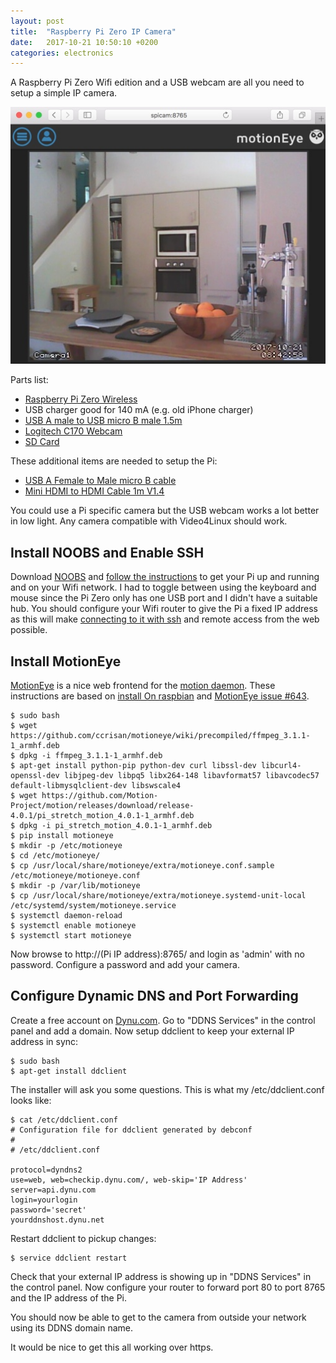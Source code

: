 ```yaml
---
layout: post
title:  "Raspberry Pi Zero IP Camera"
date:   2017-10-21 10:50:10 +0200
categories: electronics
---
```


A Raspberry Pi Zero Wifi edition and a USB webcam are all you need to setup a simple IP camera.

![Photo Frame](/img/ip_camera/motioneye.jpg)

Parts list:
 - [Raspberry Pi Zero Wireless](https://www.pishop.co.za/store/raspberry-pi-zero/raspberry-pi-zero-wireless)
 - USB charger good for 140 mA (e.g. old iPhone charger)
 - [USB A male to USB micro B male 1.5m](https://www.pishop.co.za/store/usb-a-male-to-usb-micro-b-male)
 - [Logitech C170 Webcam](https://www.takealot.com/logitech-c170-webcam/PLID41503598)
 - [SD Card](https://www.pishop.co.za/store/index.php?rt=product/product&product_id=455)

These additional items are needed to setup the Pi:
 - [USB A Female to Male micro B cable](https://www.pishop.co.za/store/universal-micro-usb-2-5-pin-usb-female-to-male-micro-usb-adapter)
 - [Mini HDMI to HDMI Cable 1m V1.4](https://www.pishop.co.za/store/mini-hdmi-to-hdmi-cable-1m-v14-zero)

You could use a Pi specific camera but the USB webcam works a lot better in low light. Any camera compatible with
Video4Linux should work.

## Install NOOBS and Enable SSH

Download [NOOBS](https://www.raspberrypi.org/downloads/noobs/) and 
[follow the instructions](https://www.raspberrypi.org/learning/software-guide/) to get your Pi up and running and
on your Wifi network. I had to toggle between using the keyboard and mouse since the Pi Zero only has one USB port 
and I didn't have a suitable hub. You should configure your Wifi router to give the Pi a fixed IP address as
this will make [connecting to it with ssh](https://www.raspberrypi.org/documentation/remote-access/ssh/) and
remote access from the web possible.

## Install MotionEye

[MotionEye](https://github.com/ccrisan/motioneye/wiki) is a nice web frontend for the 
[motion daemon](https://motion-project.github.io/). These instructions are based on 
[install On raspbian](https://github.com/ccrisan/motioneye/wiki/Install-On-Raspbian) and
[MotionEye issue #643](https://github.com/ccrisan/motioneye/issues/643#issuecomment-331329044).

    $ sudo bash
    $ wget https://github.com/ccrisan/motioneye/wiki/precompiled/ffmpeg_3.1.1-1_armhf.deb
    $ dpkg -i ffmpeg_3.1.1-1_armhf.deb
    $ apt-get install python-pip python-dev curl libssl-dev libcurl4-openssl-dev libjpeg-dev libpq5 libx264-148 libavformat57 libavcodec57 default-libmysqlclient-dev libswscale4
    $ wget https://github.com/Motion-Project/motion/releases/download/release-4.0.1/pi_stretch_motion_4.0.1-1_armhf.deb
    $ dpkg -i pi_stretch_motion_4.0.1-1_armhf.deb   
    $ pip install motioneye
    $ mkdir -p /etc/motioneye
    $ cd /etc/motioneye/
    $ cp /usr/local/share/motioneye/extra/motioneye.conf.sample /etc/motioneye/motioneye.conf
    $ mkdir -p /var/lib/motioneye
    $ cp /usr/local/share/motioneye/extra/motioneye.systemd-unit-local /etc/systemd/system/motioneye.service
    $ systemctl daemon-reload
    $ systemctl enable motioneye
    $ systemctl start motioneye

Now browse to http://(Pi IP address):8765/ and login as 'admin' with no password. Configure a password and add
your camera.

## Configure Dynamic DNS and Port Forwarding

Create a free account on [Dynu.com](https://www.dynu.com/en-US/). Go to "DDNS Services" in the control panel and
add a domain. Now setup ddclient to keep your external IP address in sync:

    $ sudo bash
    $ apt-get install ddclient
    
The installer will ask you some questions. This is what my /etc/ddclient.conf looks like:

    $ cat /etc/ddclient.conf
    # Configuration file for ddclient generated by debconf
    #
    # /etc/ddclient.conf
    
    protocol=dyndns2
    use=web, web=checkip.dynu.com/, web-skip='IP Address'
    server=api.dynu.com
    login=yourlogin
    password='secret'
    yourddnshost.dynu.net

Restart ddclient to pickup changes:

    $ service ddclient restart
    
Check that your external IP address is showing up in "DDNS Services" in the control panel. Now configure your router
to forward port 80 to port 8765 and the IP address of the Pi.

You should now be able to get to the camera from outside your network using its DDNS domain name.

It would be nice to get this all working over https.